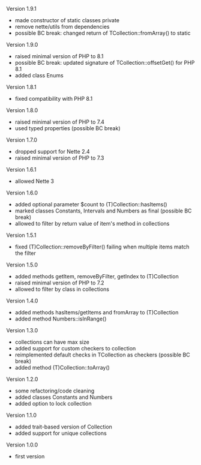 Version 1.9.1
- made constructor of static classes private
- remove nette/utils from dependencies
- possible BC break: changed return of TCollection::fromArray() to static

Version 1.9.0
- raised minimal version of PHP to 8.1
- possible BC break: updated signature of TCollection::offsetGet() for PHP 8.1
- added class Enums

Version 1.8.1
- fixed compatibility with PHP 8.1

Version 1.8.0
- raised minimal version of PHP to 7.4
- used typed properties (possible BC break)

Version 1.7.0
- dropped support for Nette 2.4
- raised minimal version of PHP to 7.3

Version 1.6.1
- allowed Nette 3

Version 1.6.0
- added optional parameter $count to (T)Collection::hasItems()
- marked classes Constants, Intervals and Numbers as final (possible BC break)
- allowed to filter by return value of item's method in collections

Version 1.5.1
- fixed (T)Collection::removeByFilter() failing when multiple items match the filter

Version 1.5.0
- added methods getItem, removeByFilter, getIndex to (T)Collection
- raised minimal version of PHP to 7.2
- allowed to filter by class in collections

Version 1.4.0
- added methods hasItems/getItems and fromArray to (T)Collection
- added method Numbers::isInRange()

Version 1.3.0
- collections can have max size
- added support for custom checkers to collection
- reimplemented default checks in TCollection as checkers (possible BC break)
- added method (T)Collection::toArray()

Version 1.2.0
- some refactoring/code cleaning
- added classes Constants and Numbers
- added option to lock collection

Version 1.1.0
- added trait-based version of Collection
- added support for unique collections

Version 1.0.0
- first version
